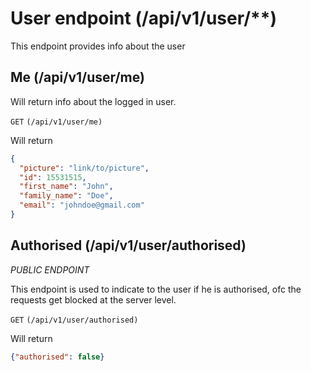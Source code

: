 # User endpoint (/api/v1/user/**)
This endpoint provides info about the user
## Me (/api/v1/user/me)
Will return info about the logged in user.

`GET` `(/api/v1/user/me)`

Will return

```json
{
  "picture": "link/to/picture",
  "id": 15531515,
  "first_name": "John",
  "family_name": "Doe",
  "email": "johndoe@gmail.com"
}
```

## Authorised (/api/v1/user/authorised)

*PUBLIC ENDPOINT*

This endpoint is used to indicate to the user if he is authorised, ofc the 
requests get blocked at the server level.

`GET` `(/api/v1/user/authorised)`

Will return
```json
{"authorised": false}
```